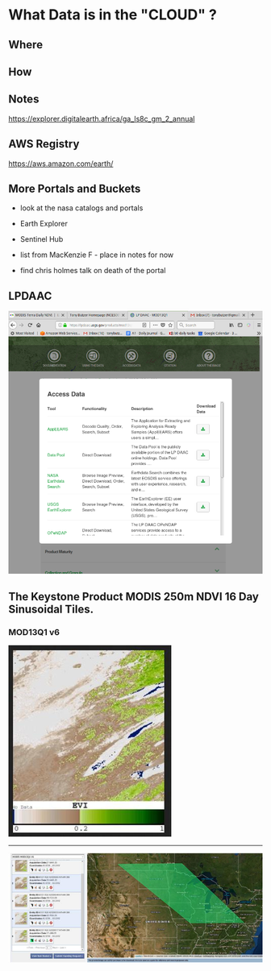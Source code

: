 # What Data is in the "CLOUD" ?

## Where 

## How


## Notes

https://explorer.digitalearth.africa/ga_ls8c_gm_2_annual


## AWS Registry
https://aws.amazon.com/earth/


## More Portals and Buckets

- look at the nasa catalogs and portals
- Earth Explorer
- Sentinel Hub

- list from MacKenzie F - place in notes for now

- find chris holmes talk on death of the portal

## LPDAAC

![lpdaac](https://github.com/tonybutzer/assets/blob/master/et/lpdaac_data.png?raw=true)


## The Keystone Product MODIS 250m NDVI 16 Day Sinusoidal Tiles.

### MOD13Q1 v6

![](https://github.com/tonybutzer/assets/blob/master/et/great-skew.jpg?raw=true)


---

![](https://github.com/tonybutzer/assets/blob/master/et/imgo.jpg?raw=true)

